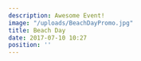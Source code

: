 ```yaml
---
description: Awesome Event!
image: "/uploads/BeachDayPromo.jpg"
title: Beach Day
date: 2017-07-10 10:27
position: ''
---
```

